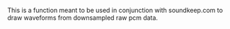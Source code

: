 This is a function meant to be used in conjunction with soundkeep.com to draw waveforms from downsampled raw pcm data.

